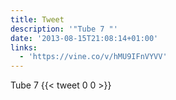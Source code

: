 ```yaml
---
title: Tweet
description: '"Tube 7 "'
date: '2013-08-15T21:08:14+01:00'
links:
  - 'https://vine.co/v/hMU9IFnVYVV'
---
```

Tube 7 
      {{< tweet 0 0 >}}
    
